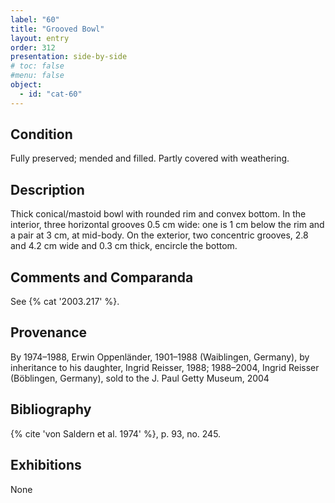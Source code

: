```yaml
---
label: "60"
title: "Grooved Bowl"
layout: entry
order: 312
presentation: side-by-side
# toc: false
#menu: false 
object:
  - id: "cat-60"
---
```


## Condition

Fully preserved; mended and filled. Partly covered with weathering.

## Description

Thick conical/mastoid bowl with rounded rim and convex bottom. In the interior, three horizontal grooves 0.5 cm wide: one is 1 cm below the rim and a pair at 3 cm, at mid-body. On the exterior, two concentric grooves, 2.8 and 4.2 cm wide and 0.3 cm thick, encircle the bottom.

## Comments and Comparanda

See {% cat '2003.217' %}.

## Provenance

By 1974–1988, Erwin Oppenländer, 1901–1988 (Waiblingen, Germany), by inheritance to his daughter, Ingrid Reisser, 1988; 1988–2004, Ingrid Reisser (Böblingen, Germany), sold to the J. Paul Getty Museum, 2004

## Bibliography

{% cite 'von Saldern et al. 1974' %}, p. 93, no. 245.

## Exhibitions

None
